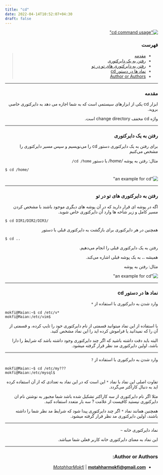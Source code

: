 ```yaml
---
title: "cd"
date: 2022-04-14T10:52:07+04:30
draft: false
---
```


<div dir='rtl'>

[!["cd command usage"](cd.jpg)](cd.jpg)

### فهرست

> - [مقدمه](#مقدمه)
> - [رفتن به یک دایرکتوری](#رفتن-به-یک-دایرکتوری)
> - [رفتن به دایرکتوری های تو در تو](#رفتن-به-دایرکتوری-های-تو-در-تو)
> - [نماد ها در دستور cd](#نماد-ها-در-دستور-cd)
> - [Author or Authors](#author-or-authors)

---

### مقدمه

ابزار
cd
یکی از ابزارهای سیستمی است که به شما اجازه می دهد به دایرکتوری خاصی بروید.

واژه
cd
مخفف
change directory
است.

---

### رفتن به یک دایرکتوری

برای رفتن به یک دایرکتوری دستور
cd
را می‌نویسیم و سپس مسیر دایرکتوری را مشخص می‌کنیم

مثال: رفتن به پوشه
*/home/*
با دستور
`cd /home/`
<div dir='ltr'>

```
$ cd /home/
```
</div>

!["an example for cd"](cd_ex1.jpg)

---

### رفتن به دایرکتوری های تو در تو

اگه در پوشه ای قرار دارید که در آن پوشه های دیگری موجود باشند
با مشخص کردن مسیر کامل و زیر شاخه ها وارد آن دایرکتوری خاص شوید.

<div dir='ltr'>

```
$ cd DIR1/DIR2/DIR3/
```

</div>

همچنین در هر دایرکتوری برای بازگشت به دایرکتوری قبلی با دستور
<div dir='ltr'>

```
$ cd ..
```
</div>
رفتن به یک دایرکتوری قبلی را انجام می‌دهیم.

همیشه
**..**
به یک پوشه قبلی اشاره می‌کند.

مثال: رفتن به پوشه

!["an example for cd"](cd_ex2.jpg)

---

### نماد ها در دستور cd

وارد شدن به دایرکتوری با استفاده از
`*`

<div dir='ltr'>

```
mokfi@Maian:~$ cd /etc/v*
mokfi@Maian:/etc/vim$
```
</div>

با استفاده از این نماد میتوانید قسمتی از نام دایرکتوری خود را تایپ کرده،
و قسمتی از آن را که نمیدانید یا فراموش کرده اید را این نماد مشخص کنید.

البته باید دقت داشته باشید که اگر چند دایرکتوری وجود داشته باشد که شرایط را دارا باشد،
اولین دایرکتوری مد نظر قرار گرفته میشود.

---

وارد شدن به دایرکتوری با استفاده از
`?`

<div dir='ltr'>

```
mokfi@Maian:~$ cd /etc/my???
mokfi@Maian:/etc/mysql$
```
</div>

تفاوت اصلی این نماد با نماد
`*`
این است که در این نماد به تعدادی که از آن استفاده کرده اید به دنبال کاراکتر می‌گردد.

مثلا اگر نام دایرکتوری از سه کاراکتر تشکیل شده باشد شما مجبور به نوشتن نام ان دایرکتوری نیستید کافیست از علامت ? سه بار متعدد استفاده کنید.

همچنین همانند نماد
`*`
اگر چند دایرکتوری پیدا شود که شرایط مد نظر شما را داشته باشند،
اولین دایرکتوری مد نظر قرار گرفته میشود.

---

نماد دایرکتوری خانه
`~`

این نماد به معنای دایرکتوری خانه کاربر فعلی شما میباشد.

---

### Author or Authors:

- *[MotahharMokfi](https://github.com/motahharm)* | **<motahharmokfi@gmail.com>**
